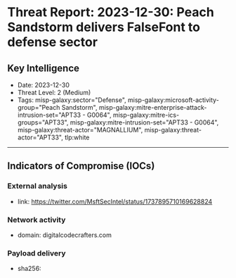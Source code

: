 # Threat Report: 2023-12-30: Peach Sandstorm delivers FalseFont to defense sector


## Key Intelligence
* Date: 2023-12-30
* Threat Level: 2 (Medium)
* Tags: misp-galaxy:sector="Defense", misp-galaxy:microsoft-activity-group="Peach Sandstorm", misp-galaxy:mitre-enterprise-attack-intrusion-set="APT33 - G0064", misp-galaxy:mitre-ics-groups="APT33", misp-galaxy:mitre-intrusion-set="APT33 - G0064", misp-galaxy:threat-actor="MAGNALLIUM", misp-galaxy:threat-actor="APT33", tlp:white

---

## Indicators of Compromise (IOCs)
### External analysis
* link: https://twitter.com/MsftSecIntel/status/1737895710169628824

### Network activity
* domain: digitalcodecrafters.com

### Payload delivery
* sha256: <sha256>
